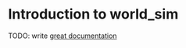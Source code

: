 # Introduction to world_sim

TODO: write [great documentation](http://jacobian.org/writing/what-to-write/)
